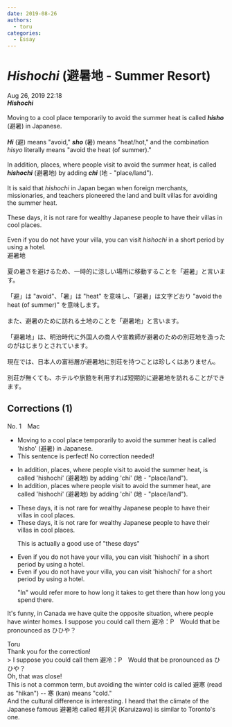 ```yaml
---
date: 2019-08-26
authors:
  - toru
categories:
  - Essay
---
```


<h1 id="subject_show"><strong><em>Hishochi</strong></em> (避暑地 - Summer Resort)</h1>
<div class="date">Aug 26, 2019 22:18</div>
<div id="post"><div id="body_show_ori">
<strong><em>Hishochi</strong></em><br/><br/>Moving to a cool place temporarily to avoid the summer heat is called <strong><em>hisho</em></strong> (避暑) in Japanese.<br/><br/><strong><em>Hi</em></strong> (避) means "avoid," <strong><em>sho</em></strong> (暑) means "heat/hot," and the combination <em>hisyo</em> literally means "avoid the heat (of summer)."<br/><br/>In addition, places, where people visit to avoid the summer heat, is called <strong><em>hishochi</em></strong> (避暑地) by adding <strong><em>chi</em></strong> (地 - "place/land").<br/><br/>It is said that <em>hishochi</em> in Japan began when foreign merchants, missionaries, and teachers pioneered the land and built villas for avoiding the summer heat.<br/><br/>These days, it is not rare for wealthy Japanese people to have their villas in cool places.<br/><br/>Even if you do not have your villa, you can visit <em>hishochi</em> in a short period by using a hotel.
</div></div>

<!-- more -->

<div id="post_ja"><div id="body_show_mo">
避暑地<br/><br/>夏の暑さを避けるため、一時的に涼しい場所に移動することを「避暑」と言います。<br/><br/>「避」は "avoid"、「暑」は "heat" を意味し、「避暑」は文字どおり "avoid the heat (of summer)" を意味します。<br/><br/>また、避暑のために訪れる土地のことを「避暑地」と言います。<br/><br/>「避暑地」は、明治時代に外国人の商人や宣教師が避暑のための別荘地を造ったのがはじまりとされています。<br/><br/>現在では、日本人の富裕層が避暑地に別荘を持つことは珍しくはありません。<br/><br/>別荘が無くても、ホテルや旅館を利用すれば短期的に避暑地を訪れることができます。
</div></div>

## Corrections (1)
<div id="block"><div class="first_name"> No. 1　<span class="just_name">Mac</span></div><div id="block2">
<ul class="correction_field">
<li class="incorrect">Moving to a cool place temporarily to avoid the summer heat is called 'hisho' (避暑) in Japanese.</li>
<li class="corrected perfect">This sentence is perfect! No correction needed!</li>
</ul>
<ul class="correction_field">
<li class="incorrect">In addition, places, where people visit to avoid the summer heat, is called 'hishochi' (避暑地) by adding 'chi' (地 - "place/land").</li>
<li class="corrected correct">
In addition, places where people visit to avoid the summer heat, <span class="f_red">are </span>called 'hishochi' (避暑地) by adding 'chi' (地 - "place/land").
</li>
</ul>
<ul class="correction_field">
<li class="incorrect">These days, it is not rare for wealthy Japanese people to have their villas in cool places.</li>
<li class="corrected correct">
These days, it is not rare for wealthy Japanese people to have their villas in cool places.
<p class="correction_comment">This is actually a good use of "these days"</p>
</li>
</ul>
<ul class="correction_field">
<li class="incorrect">Even if you do not have your villa, you can visit 'hishochi' in a short period by using a hotel.</li>
<li class="corrected correct">
Even if you do not have your villa, you can visit 'hishochi' <span class="f_red">for </span>a short period by using a hotel.
<p class="correction_comment">"In" would refer more to how long it takes to get there than how long you spend there.</p>
</li>
</ul>
<p class="comment_small">
 It's funny, in Canada we have quite the opposite situation, where people have winter homes. I suppose you could call them 避冷：P　Would that be pronounced as ひひや？
</p>

</div><div class="name"><span class="just_name">Toru</span><br>
Thank you for the correction!<br/>&gt; I suppose you could call them 避冷：P　Would that be pronounced as ひひや？<br/>Oh, that was close!<br/>This is not a common term, but avoiding the winter cold is called 避寒 (read as "hikan") -- 寒 (kan) means "cold."<br/>And the cultural difference is interesting. I heard that the climate of the Japanese famous 避暑地 called 軽井沢 (Karuizawa) is similar to Toronto's one.<br/>
</div>
</div>
